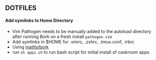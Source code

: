 ## DOTFILES

#### Add symlinks to Home Directory

* Vim Pathogen needs to be manually added to the autoload directory after
  running Bork on a fresh install `pathogen.vim`
* Add symlinks in $HOME for .vimrc, .zshrc, .tmux.conf, .irbrc
* Using [mattly/bork](https://github.com/mattly/bork)
* run `sh apps.sh` to run bash script for initial install of caskroom apps
